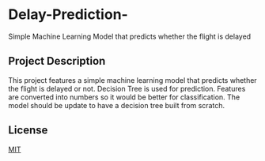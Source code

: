 # Delay-Prediction-
Simple Machine Learning Model that predicts whether the flight is delayed 


## Project Description 
This project features a simple machine learning model that predicts whether the flight is delayed or not. Decision Tree is used for prediction. Features are converted into numbers so it would be better for classification. The model should be update to have a decision tree built from scratch.

## License 
[MIT](https://choosealicense.com/licenses/mit/)

